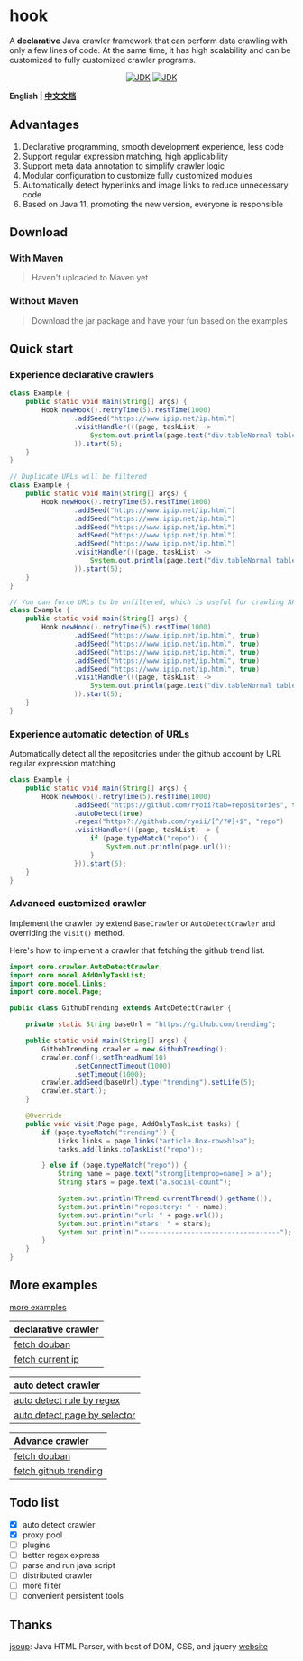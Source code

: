 # hook
A **declarative** Java crawler framework that can perform data crawling with only a few lines of code. At the same time, it has high scalability and can be customized to fully customized crawler programs.

<p align="center">
<a href="#"><img alt="JDK" src="https://img.shields.io/badge/JDK-11+-yellow.svg"/></a>
<a href="https://github.com/ryoii/hook/blob/master/LICENSE"><img alt="JDK" src="https://img.shields.io/badge/LICENSE-MIT+-lightgrey.svg"/></a>
<p>

**English | [中文文档](https://github.com/ryoii/hook/blob/master/README_zh.md)**

## Advantages

1. Declarative programming, smooth development experience, less code
2. Support regular expression matching, high applicability
3. Support meta data annotation to simplify crawler logic
4. Modular configuration to customize fully customized modules
5. Automatically detect hyperlinks and image links to reduce unnecessary code
6. Based on Java 11, promoting the new version, everyone is responsible

## Download

### With Maven

> Haven't uploaded to Maven yet

### Without Maven

> Download the jar package and have your fun based on the examples

## Quick start

### Experience declarative crawlers

```java
class Example {
    public static void main(String[] args) {
        Hook.newHook().retryTime(5).restTime(1000)
                .addSeed("https://www.ipip.net/ip.html")
                .visitHandler(((page, taskList) -> 
                    System.out.println(page.text("div.tableNormal table a"))
                )).start(5);
    }
}

// Duplicate URLs will be filtered
class Example {
    public static void main(String[] args) {
        Hook.newHook().retryTime(5).restTime(1000)
                .addSeed("https://www.ipip.net/ip.html")
                .addSeed("https://www.ipip.net/ip.html")
                .addSeed("https://www.ipip.net/ip.html")
                .addSeed("https://www.ipip.net/ip.html")
                .addSeed("https://www.ipip.net/ip.html")
                .visitHandler(((page, taskList) -> 
                    System.out.println(page.text("div.tableNormal table a"))
                )).start(5);
    }
}

// You can force URLs to be unfiltered, which is useful for crawling APIs.
class Example {
    public static void main(String[] args) {
        Hook.newHook().retryTime(5).restTime(1000)
                .addSeed("https://www.ipip.net/ip.html", true)
                .addSeed("https://www.ipip.net/ip.html", true)
                .addSeed("https://www.ipip.net/ip.html", true)
                .addSeed("https://www.ipip.net/ip.html", true)
                .addSeed("https://www.ipip.net/ip.html", true)
                .visitHandler(((page, taskList) -> 
                    System.out.println(page.text("div.tableNormal table a"))
                )).start(5);
    }
}
```

### Experience automatic detection of URLs

Automatically detect all the repositories under the github account by URL regular expression matching

```java
class Example {
    public static void main(String[] args) {
        Hook.newHook().retryTime(5).restTime(1000)
                .addSeed("https://github.com/ryoii?tab=repositories", true)
                .autoDetect(true)
                .regex("https?://github.com/ryoii/[^/?#]+$", "repo")
                .visitHandler(((page, taskList) -> {
                    if (page.typeMatch("repo")) {
                        System.out.println(page.url());
                    }
                })).start(5);
    }
}
```

### Advanced customized crawler

Implement the crawler by extend `BaseCrawler` or `AutoDetectCrawler` and overriding the `visit()` method.

Here's how to implement a crawler that fetching the github trend list.

```java
import core.crawler.AutoDetectCrawler;
import core.model.AddOnlyTaskList;
import core.model.Links;
import core.model.Page;

public class GithubTrending extends AutoDetectCrawler {

    private static String baseUrl = "https://github.com/trending";

    public static void main(String[] args) {
        GithubTrending crawler = new GithubTrending();
        crawler.conf().setThreadNum(10)
                .setConnectTimeout(1000)
                .setTimeout(1000);
        crawler.addSeed(baseUrl).type("trending").setLife(5);
        crawler.start();
    }

    @Override
    public void visit(Page page, AddOnlyTaskList tasks) {
        if (page.typeMatch("trending")) {
            Links links = page.links("article.Box-row>h1>a");
            tasks.add(links.toTaskList("repo"));

        } else if (page.typeMatch("repo")) {
            String name = page.text("strong[itemprop=name] > a");
            String stars = page.text("a.social-count");

            System.out.println(Thread.currentThread().getName());
            System.out.println("repository: " + name);
            System.out.println("url: " + page.url());
            System.out.println("stars: " + stars);
            System.out.println("-----------------------------------");
        }
    }
}

```

## More examples

[more examples](https://github.com/ryoii/hook/tree/master/example)

|declarative crawler|
|:---|
|[fetch douban](https://github.com/ryoii/hook/blob/master/example/DoubanChartHook.java)|
|[fetch current ip](https://github.com/ryoii/hook/blob/master/example/IpCrawler.java)|

|auto detect crawler|
|:---|
|[auto detect rule by regex](https://github.com/ryoii/hook/blob/master/example/RegexExample.java)|
|[auto detect page by selector](https://github.com/ryoii/hook/blob/master/example/PageDetect.java)|

|Advance crawler|
|:---|
|[fetch douban](https://github.com/ryoii/hook/blob/master/example/DoubanChart.java)|
|[fetch github trending](https://github.com/ryoii/hook/blob/master/example/GithubTrending.java)|

## Todo list

- [x] auto detect crawler
- [x] proxy pool
- [ ] plugins
- [ ] better regex express
- [ ] parse and run java script
- [ ] distributed crawler
- [ ] more filter
- [ ] convenient persistent tools

## Thanks

[jsoup](https://github.com/jhy/jsoup): Java HTML Parser, with best of DOM, CSS, and jquery [website](https://jsoup.org/)

